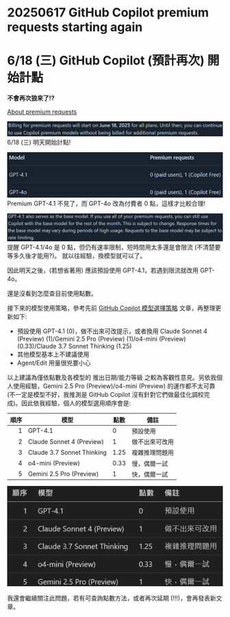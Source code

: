 # 20250617 GitHub Copilot premium requests starting again
# 6/18 (三) GitHub Copilot (預計再次) 開始計點

**不會再次狼來了!?**

[About premium requests](https://docs.github.com/en/copilot/managing-copilot/monitoring-usage-and-entitlements/about-premium-requests)

![](Images\20250617GitHubCopilotRequests1.png)
6/18 (三) 明天開始計點!

![](Images\20250617GitHubCopilotRequests2.png)
Premium GPT-4.1 不見了，而 GPT-4o 改為付費者 0 點，這樣才比較合理!

![](Images\20250617GitHubCopilotRequests3.png)
提醒 GPT-4.1/4o 是 0 點，但仍有速率限制，短時間用太多還是會限流 (不清楚要等多久後才能用?)。
就以往經驗，換模型就可以了。

因此明天之後，(若想省著用) 應該預設使用 GPT-4.1，若遇到限流就改用 GPT-4o。

還是沒看到怎麼查目前使用點數。

接下來的模型使用策略，參考先前 [GitHub Copilot 模型選擇策略](./github-copilot-model-selection-strategy) 文章，再整理更新如下:

- 預設使用 GPT-4.1 (0)，做不出來可改提示，或者換用 Claude Sonnet 4 (Preview) (1)/Gemini 2.5 Pro (Preview) (1)/o4-mini (Preview) (0.33)/Claude 3.7 Sonnet Thinking (1.25)
- 其他模型基本上不建議使用
- Agent/Edit 用量很兇要小心

以上建議為僅依點數及各模型的 推出日期/能力等級 之較為客觀性意見。另依我個人使用經驗，Gemini 2.5 Pro (Preview)/o4-mini (Preview) 的運作都不太可靠 (不一定是模型不好，我推測是 GitHub Copilot 沒有針對它們做最佳化調校完成)。因此依我經驗，個人的模型選用順序會是:

| 順序 | 模型                    | 點數 | 備註           |
| ----:| -------------------------- | ---- | -------------- |
|  1   | GPT-4.1                    | 0    | 預設使用       |
|  2   | Claude Sonnet 4 (Preview)  | 1    | 做不出來可改用 |
|  3   | Claude 3.7 Sonnet Thinking | 1.25 | 複雜推理問題用 |
|  4   | o4-mini (Preview)          | 0.33 | 慢，偶爾一試   |
|  5   | Gemini 2.5 Pro (Preview)   | 1    | 快，偶爾一試   |

![](Images\20250617GitHubCopilotRequests4.png)

我還會繼續關注此問題，若有可查詢點數方法，或者再次延期 (!!!)，會再發表新文章。